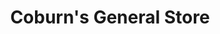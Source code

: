 ---
title: "Coburn's General Store"
url: /south-strafford/coburns-general-store/
shop: Lebensmittel
---